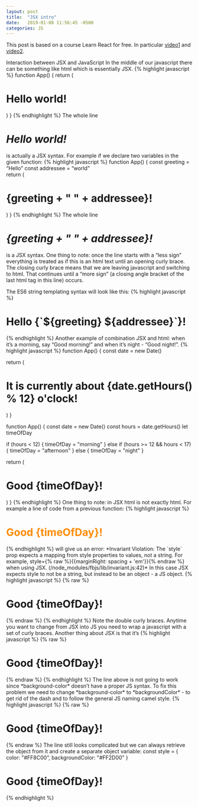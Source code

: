 ```yaml
---
layout: post
title:  "JSX intro"
date:   2019-01-08 11:56:45 -0500
categories: JS
---
```


This post is based on a course Learn React for free. In particular [video1](https://scrimba.com/p/p7P5Hd/c6G36SV) and [video2](https://scrimba.com/p/p7P5Hd/cbyv9hb).

Interaction between JSX and JavaScript
In the middle of our javascript there can be something like html which is essentially JSX.
{% highlight javascript %}
function App() {
  return (
    <h1>Hello world!</h1>
  )
}
{% endhighlight %}
The whole line *<h1>Hello world!</h1>* is actually a JSX syntax.
For example if we declare two variables in the given function:
{% highlight javascript %}
function App() {
  const greeting = “Hello”
  const addressee = “world”  
  return (
    <h1>{greeting + " " + addressee}!</h1>
  )
}
{% endhighlight %}
The whole line *<h1>{greeting + " " + addressee}!</h1>* is a JSX syntax. One thing to note: once the line starts with a “less sign” everything is treated as if this is an html text until an opening curly brace. The closing curly brace means that we are leaving javascript and switching to html. That continues until a “more sign” (a closing angle bracket of the last html tag in this line) occurs.

The ES6 string templating syntax will look like this:
{% highlight javascript %}
<h1>Hello {`${greeting} ${addressee}`}!</h1>
{% endhighlight %}
Another example of combination JSX and html: when it’s a morning, say “Good morning!” and when it’s night - “Good night!”.
{% highlight javascript %}
function App() {
  const date = new Date()

  return (
    <h1>It is currently about {date.getHours() % 12} o'clock!</h1>
  )
}

function App() {
  const date = new Date()
  const hours = date.getHours()
  let timeOfDay

  if (hours < 12) {
    timeOfDay = "morning"
  } else if (hours >= 12 && hours < 17) {
    timeOfDay = "afternoon"
  } else {
    timeOfDay = "night"
  }

  return (
    <h1>Good {timeOfDay}!</h1>
  )
}
{% endhighlight %}
One thing to note: in JSX html is not exactly html. For example a line of code from a previous function:
{% highlight javascript %}
<h1 style="color: #FF8C00">Good {timeOfDay}!</h1>
{% endhighlight %}
will give us an error:
*Invariant Violation: The `style` prop expects a mapping from style properties to values, not a string. For example, style={% raw %}{{marginRight: spacing + 'em'}}{% endraw %} when using JSX. (/node_modules/fbjs/lib/invariant.js:42)*
In this case JSX expects style to not be a string, but instead to be an object - a JS object.
{% highlight javascript %}
{% raw %}<h1 style={{color: "#FF8C00"}}>Good {timeOfDay}!</h1>{% endraw %}
{% endhighlight %}
Note the double curly braces. Anytime you want to change from JSX into JS you need to wrap a javascript with a set of curly braces.
Another thing about JSX is that it’s
{% highlight javascript %}
{% raw %}<h1 style={{color: "#FF8C00" background-color: "#FF2D00”}}>Good {timeOfDay}!</h1>{% endraw %}
{% endhighlight %}
The line above is not going to work since *background-color* doesn’t have a proper JS syntax. To fix this problem we need to change *background-color* to *backgroundColor* - to get rid of the dash and to follow the general JS naming camel style.
{% highlight javascript %}
{% raw %}<h1 style={{color: "#FF8C00" backgroundColor: "#FF2D00”}}>Good {timeOfDay}!</h1>{% endraw %}
The line still looks complicated but we can always retrieve the object from it and create a separate object variable:
const style = {
  color: "#FF8C00”,
  backgroundColor: "#FF2D00”
}
<h1 style={style}>Good {timeOfDay}!</h1>
{% endhighlight %}
